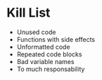 Kill List
=========
* Unused code 
* Functions with side effects
* Unformatted code
* Repeated code blocks
* Bad variable names
* To much responsability
